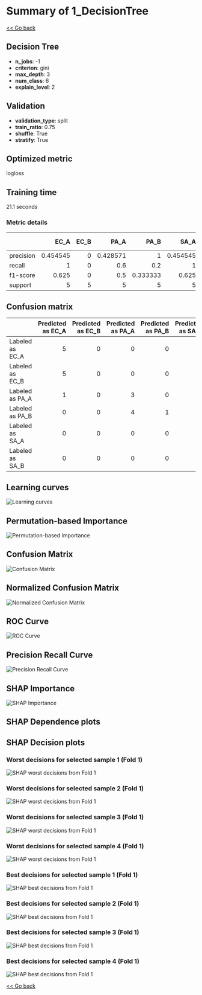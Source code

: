 # Summary of 1_DecisionTree

[<< Go back](../README.md)


## Decision Tree
- **n_jobs**: -1
- **criterion**: gini
- **max_depth**: 3
- **num_class**: 6
- **explain_level**: 2

## Validation
 - **validation_type**: split
 - **train_ratio**: 0.75
 - **shuffle**: True
 - **stratify**: True

## Optimized metric
logloss

## Training time

21.1 seconds

### Metric details
|           |     EC_A |   EC_B |     PA_A |     PA_B |     SA_A |   SA_B |   accuracy |   macro avg |   weighted avg |   logloss |
|:----------|---------:|-------:|---------:|---------:|---------:|-------:|-----------:|------------:|---------------:|----------:|
| precision | 0.454545 |      0 | 0.428571 | 1        | 0.454545 |      0 |   0.466667 |    0.38961  |       0.38961  |    3.2252 |
| recall    | 1        |      0 | 0.6      | 0.2      | 1        |      0 |   0.466667 |    0.466667 |       0.466667 |    3.2252 |
| f1-score  | 0.625    |      0 | 0.5      | 0.333333 | 0.625    |      0 |   0.466667 |    0.347222 |       0.347222 |    3.2252 |
| support   | 5        |      5 | 5        | 5        | 5        |      5 |   0.466667 |   30        |      30        |    3.2252 |


## Confusion matrix
|                 |   Predicted as EC_A |   Predicted as EC_B |   Predicted as PA_A |   Predicted as PA_B |   Predicted as SA_A |   Predicted as SA_B |
|:----------------|--------------------:|--------------------:|--------------------:|--------------------:|--------------------:|--------------------:|
| Labeled as EC_A |                   5 |                   0 |                   0 |                   0 |                   0 |                   0 |
| Labeled as EC_B |                   5 |                   0 |                   0 |                   0 |                   0 |                   0 |
| Labeled as PA_A |                   1 |                   0 |                   3 |                   0 |                   1 |                   0 |
| Labeled as PA_B |                   0 |                   0 |                   4 |                   1 |                   0 |                   0 |
| Labeled as SA_A |                   0 |                   0 |                   0 |                   0 |                   5 |                   0 |
| Labeled as SA_B |                   0 |                   0 |                   0 |                   0 |                   5 |                   0 |

## Learning curves
![Learning curves](learning_curves.png)

## Permutation-based Importance
![Permutation-based Importance](permutation_importance.png)
## Confusion Matrix

![Confusion Matrix](confusion_matrix.png)


## Normalized Confusion Matrix

![Normalized Confusion Matrix](confusion_matrix_normalized.png)


## ROC Curve

![ROC Curve](roc_curve.png)


## Precision Recall Curve

![Precision Recall Curve](precision_recall_curve.png)



## SHAP Importance
![SHAP Importance](shap_importance.png)

## SHAP Dependence plots


## SHAP Decision plots

### Worst decisions for selected sample 1 (Fold 1)
![SHAP worst decisions from Fold 1](learner_fold_0_sample_0_worst_decisions.png)
### Worst decisions for selected sample 2 (Fold 1)
![SHAP worst decisions from Fold 1](learner_fold_0_sample_1_worst_decisions.png)
### Worst decisions for selected sample 3 (Fold 1)
![SHAP worst decisions from Fold 1](learner_fold_0_sample_2_worst_decisions.png)
### Worst decisions for selected sample 4 (Fold 1)
![SHAP worst decisions from Fold 1](learner_fold_0_sample_3_worst_decisions.png)
### Best decisions for selected sample 1 (Fold 1)
![SHAP best decisions from Fold 1](learner_fold_0_sample_0_best_decisions.png)
### Best decisions for selected sample 2 (Fold 1)
![SHAP best decisions from Fold 1](learner_fold_0_sample_1_best_decisions.png)
### Best decisions for selected sample 3 (Fold 1)
![SHAP best decisions from Fold 1](learner_fold_0_sample_2_best_decisions.png)
### Best decisions for selected sample 4 (Fold 1)
![SHAP best decisions from Fold 1](learner_fold_0_sample_3_best_decisions.png)

[<< Go back](../README.md)
